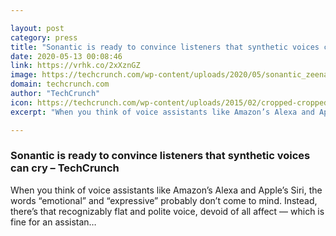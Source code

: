 ```yaml
---

layout: post
category: press
title: "Sonantic is ready to convince listeners that synthetic voices can cry"
date: 2020-05-13 00:08:46
link: https://vrhk.co/2xXznGZ
image: https://techcrunch.com/wp-content/uploads/2020/05/sonantic_zeena_ger_2_1.1.2.jpg?w=711
domain: techcrunch.com
author: "TechCrunch"
icon: https://techcrunch.com/wp-content/uploads/2015/02/cropped-cropped-favicon-gradient.png?w=180
excerpt: "When you think of voice assistants like Amazon’s Alexa and Apple’s Siri, the words “emotional” and “expressive” probably don’t come to mind. Instead, there’s that recognizably flat and polite voice, devoid of all affect — which is fine for an assistan…"

---
```


### Sonantic is ready to convince listeners that synthetic voices can cry – TechCrunch

When you think of voice assistants like Amazon’s Alexa and Apple’s Siri, the words “emotional” and “expressive” probably don’t come to mind. Instead, there’s that recognizably flat and polite voice, devoid of all affect — which is fine for an assistan…
